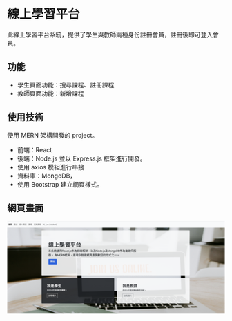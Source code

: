 # 線上學習平台

此線上學習平台系統，提供了學生與教師兩種身份註冊會員，註冊後即可登入會員。

## 功能

- 學生頁面功能：搜尋課程、註冊課程
- 教師頁面功能：新增課程

## 使用技術

使用 MERN 架構開發的 project。

- 前端：React
- 後端：Node.js 並以 Express.js 框架進行開發。
- 使用 axios 模組進行串接
- 資料庫：MongoDB，
- 使用 Bootstrap 建立網頁樣式。

## 網頁畫面

![alt text](image.png)
